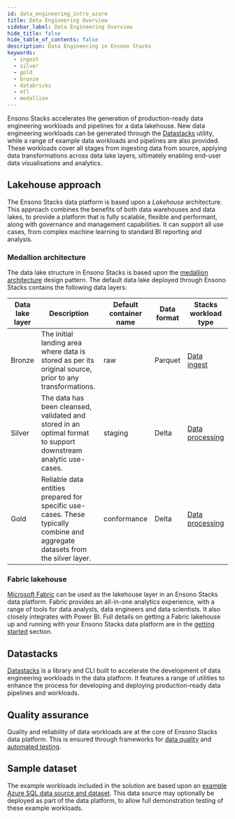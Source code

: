```yaml
---
id: data_engineering_intro_azure
title: Data Engineering Overview
sidebar_label: Data Engineering Overview
hide_title: false
hide_table_of_contents: false
description: Data Engineering in Ensono Stacks
keywords:
  - ingest
  - silver
  - gold
  - bronze
  - databricks
  - etl
  - medallion
---
```


Ensono Stacks accelerates the generation of production-ready data engineering workloads and pipelines for a data lakehouse. New data engineering workloads can be generated through the [Datastacks](./datastacks.md) utility, while a range of example data workloads and pipelines are also provided. These workloads cover all stages from ingesting data from source, applying data transformations across data lake layers, ultimately enabling end-user data visualisations and analytics.

## Lakehouse approach

The Ensono Stacks data platform is based upon a _Lakehouse_ architecture. This approach combines the benefits of both data warehouses and data lakes, to provide a platform that is fully scalable, flexible and performant, along with governance and management capabilities. It can support all use cases, from complex machine learning to standard BI reporting and analysis.

### Medallion architecture

The data lake structure in Ensono Stacks is based upon the
[medallion architecture](https://www.databricks.com/glossary/medallion-architecture) design pattern. The default data lake deployed through Ensono Stacks contains the following data layers:

| Data lake layer | Description | Default container name | Data format | Stacks workload type |
| ------------- | ------------- | ------------- | ------------- | ------------- |
| Bronze | The initial landing area where data is stored as per its original source, prior to any transformations. | raw | Parquet | [Data ingest](./ingest_data_azure.md) |
| Silver | The data has been cleansed, validated and stored in an optimal format to support downstream analytic use-cases. | staging | Delta | [Data processing](./data_processing.md) |
| Gold | Reliable data entities prepared for specific use-cases. These typically combine and aggregate datasets from the silver layer. | conformance | Delta | [Data processing](./data_processing.md) |

### Fabric lakehouse

[Microsoft Fabric](https://learn.microsoft.com/en-us/fabric/) can be used as the lakehouse layer in an Ensono Stacks data platform. Fabric provides an all-in-one analytics experience, with a range of tools for data analysts, data engineers and data scientists. It also closely integrates with Power BI. Full details on getting a Fabric lakehouse up and running with your Ensono Stacks data platform are in the [getting started](../getting_started/fabric_deployment_guide.md) section.

## Datastacks

[Datastacks](./datastacks.md) is a library and CLI built to accelerate the development of data engineering workloads in the data platform. It features a range of utilities to enhance the process for developing and deploying production-ready data pipelines and workloads.

## Quality assurance

Quality and reliability of data workloads are at the core of Ensono Stacks data platform. This is ensured through frameworks for [data quality](./data_quality_azure.md) and [automated testing](./testing_data_azure.md).

## Sample dataset

The example workloads included in the solution are based upon an
[example Azure SQL data source and dataset](../getting_started/example_data_source.md). This data source may optionally
be deployed as part of the data platform, to allow full demonstration testing of these example workloads.
